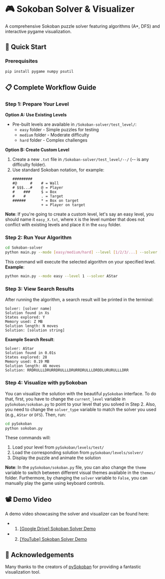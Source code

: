 # 🎮 Sokoban Solver & Visualizer

A comprehensive Sokoban puzzle solver featuring algorithms (A*, DFS) and interactive pygame visualization.

## 🚀 Quick Start

### Prerequisites
```bash
pip install pygame numpy psutil
```

## 📋 Complete Workflow Guide

### Step 1: Prepare Your Level

**Option A: Use Existing Levels**
- Pre-built levels are available in `/Sokoban-solver/test_level/`:
  - `easy` folder - Simple puzzles for testing
  - `medium` folder - Moderate difficulty
  - `hard` folder - Complex challenges

**Option B: Create Custom Level**
1. Create a new `.txt` file in `/Sokoban-solver/test_level/--/` (-- is any difficulty folder).
2. Use standard Sokoban notation, for example:
   ```
   #########
   #@      #    # = Wall
   # $$$...#    @ = Player  
   #    ###     $ = Box
   #    #       . = Target
   ######       * = Box on target
                + = Player on target
   ```
**Note**: If you're going to create a custom level, let's say an easy level, you should name it `easy_X.txt`, where `X` is the level number that does not conflict with existing levels and place it in the `easy` folder.

### Step 2: Run Your Algorithm

```bash
cd Sokoban-solver
python main.py --mode [easy/medium/hard] --level [1/2/3/...] --solver [DFS/AStar]
```
This command will execute the selected algorithm on your specified level.
**Example**:
```bash
python main.py --mode easy --level 1 --solver AStar
```

### Step 3: View Search Results

After running the algorithm, a search result will be printed in the terminal:
```
Solver: [solver name]
Solution found in Xs
States explored: Y
Memory used: Z MB
Solution length: N moves
Solution: [solution string]
```

**Example Search Result**:
```
Solver: AStar
Solution found in 0.01s
States explored: 28
Memory used: 0.19 MB
Solution length: 46 moves
Solution: RRDRULLLDRURRDRULLLDRURRDRULLLDRDDLURURULLLDRR
```

### Step 4: Visualize with pySokoban
You can visualize the solution with the beautiful `pySokoban` interface. To do that, first, you have to change the `current_level` variable in `pySokoban/sokoban.py` to point to your level that you solved in Step 2. Also, you need to change the `solver_type` variable to match the solver you used (e.g., `AStar` or `DFS`). Then, run:

```bash
cd pySokoban
python sokoban.py
```

These commands will:
1. Load your level from `pySokoban/levels/test/`
2. Load the corresponding solution from `pySokoban/levels/solver/`
3. Display the puzzle and animate the solution

**Note**: In the `pySokoban/sokoban.py` file, you can also change the `theme` variable to switch between different visual themes available in the `themes/` folder. Furthermore, by changing the `solver` variable to `False`, you can manually play the game using keyboard controls.

## 📽️ Demo Video
A demo video showcasing the solver and visualizer can be found here:  
* 1. [[Google Drive] Sokoban Solver Demo](https://drive.google.com/file/d/12XrZPIQhNTQ4Qrdrxq3xWw-BZA964XEB/view?usp=sharing)
* 2. [[YouTube] Sokoban Solver Demo](https://youtu.be/LTxmywwiLzs)

## 🙏 Acknowledgements
Many thanks to the creators of [pySokoban](https://github.com/kazantzakis/pySokoban) for providing a fantastic visualization tool. 
